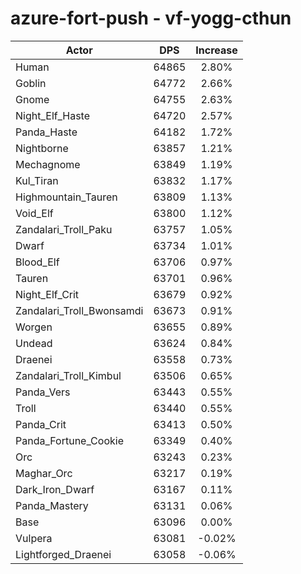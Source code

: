 # azure-fort-push - vf-yogg-cthun
| Actor | DPS | Increase |
|---|:---:|:---:|
|Human|64865|2.80%|
|Goblin|64772|2.66%|
|Gnome|64755|2.63%|
|Night_Elf_Haste|64720|2.57%|
|Panda_Haste|64182|1.72%|
|Nightborne|63857|1.21%|
|Mechagnome|63849|1.19%|
|Kul_Tiran|63832|1.17%|
|Highmountain_Tauren|63809|1.13%|
|Void_Elf|63800|1.12%|
|Zandalari_Troll_Paku|63757|1.05%|
|Dwarf|63734|1.01%|
|Blood_Elf|63706|0.97%|
|Tauren|63701|0.96%|
|Night_Elf_Crit|63679|0.92%|
|Zandalari_Troll_Bwonsamdi|63673|0.91%|
|Worgen|63655|0.89%|
|Undead|63624|0.84%|
|Draenei|63558|0.73%|
|Zandalari_Troll_Kimbul|63506|0.65%|
|Panda_Vers|63443|0.55%|
|Troll|63440|0.55%|
|Panda_Crit|63413|0.50%|
|Panda_Fortune_Cookie|63349|0.40%|
|Orc|63243|0.23%|
|Maghar_Orc|63217|0.19%|
|Dark_Iron_Dwarf|63167|0.11%|
|Panda_Mastery|63131|0.06%|
|Base|63096|0.00%|
|Vulpera|63081|-0.02%|
|Lightforged_Draenei|63058|-0.06%|
